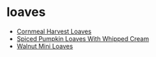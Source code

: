 # loaves

 * [Cornmeal Harvest Loaves](index/c/cornmeal-harvest-loaves-10181.json)
 * [Spiced Pumpkin Loaves With Whipped Cream](index/s/spiced-pumpkin-loaves-with-whipped-cream-4436.json)
 * [Walnut Mini Loaves](index/w/walnut-mini-loaves-10333.json)
